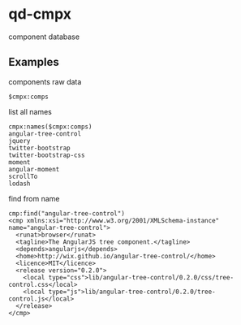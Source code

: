 # qd-cmpx
component database

## Examples

components raw data
````
$cmpx:comps
````
list all names
````
cmpx:names($cmpx:comps)
angular-tree-control
jquery
twitter-bootstrap
twitter-bootstrap-css
moment
angular-moment
scrollTo
lodash
````
find from name
````
cmp:find("angular-tree-control")
<cmp xmlns:xsi="http://www.w3.org/2001/XMLSchema-instance" name="angular-tree-control">
  <runat>browser</runat>
  <tagline>The AngularJS tree component.</tagline>
  <depends>angularjs</depends>
  <home>http://wix.github.io/angular-tree-control/</home>
  <licence>MIT</licence>
  <release version="0.2.0">
    <local type="css">lib/angular-tree-control/0.2.0/css/tree-control.css</local>
    <local type="js">lib/angular-tree-control/0.2.0/tree-control.js</local>
  </release>
</cmp>
````
